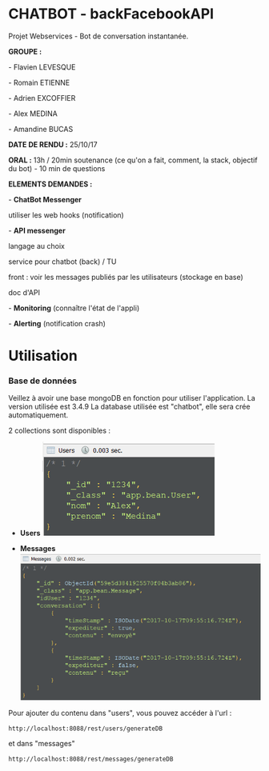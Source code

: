 # CHATBOT - backFacebookAPI
Projet Webservices - Bot de conversation instantanée.

<p><p><B>GROUPE :</B>
<p>- Flavien LEVESQUE</p>
<p>- Romain ETIENNE</p>
<p>- Adrien EXCOFFIER</p>
<p>- Alex MEDINA</p>
<p>- Amandine BUCAS</p>
</p></p>

<p><p><B>DATE DE RENDU :</B>
25/10/17</p></p>

<p><p><B>ORAL :</B> 
13h / 20min soutenance (ce qu'on a fait, comment, la stack, objectif du bot) - 10 min de questions</p></p>

<p><p><B>ELEMENTS DEMANDES :</B>
<p> - <B>ChatBot Messenger</B>
	      <p> utiliser les web hooks (notification)
<p> - <B>API messenger</B>
	      <p> langage au choix
	      <p> service pour chatbot (back) / TU
	      <p> front : voir les messages publiés par les utilisateurs (stockage en base)
	      <p> doc d'API
<p> - <B>Monitoring</B> (connaître l'état de l'appli)
<p> - <B>Alerting</B> (notification crash)</p></p>

# Utilisation

### Base de données

<p>Veillez à avoir une base mongoDB en fonction pour utiliser l'application. La version utilisée est 3.4.9
La database utilisée est "chatbot", elle sera crée automatiquement.</p>

2 collections sont disponibles :

- <B>Users</B>
![Users](https://github.com/LevFlavien/chatbot/blob/master/images/users.png)

- <B>Messages</B>
![Messages](https://github.com/LevFlavien/chatbot/blob/master/images/messages.png)

Pour ajouter du contenu dans "users", vous pouvez accéder à l'url :
```
http://localhost:8088/rest/users/generateDB
```
et dans "messages"
```
http://localhost:8088/rest/messages/generateDB
```
